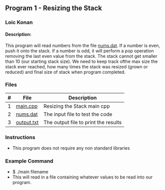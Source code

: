 ## Program 1 - Resizing the Stack
### Loic Konan
#### Description:
This program will read numbers from the file [nums.dat](nums.dat).
If a number is even, push it onto the stack.
If a number is odd, it will perform a pop operation removing the last even value from the stack.
The stack cannot get smaller than 10 (our starting stack size).
We need to keep track ofthe max size the stack ever reached,
how many times the stack was resized (grown or reduced) and
final size of stack when program completed.

### Files

|   #   | File                     | Description                          |
| :---: | ------------------------ | ------------------------------------ |
|   1   | [main.cpp](main.cpp)     | Resizing the Stack main cpp          |
|   2   | [nums.dat](nums.dat)     | The input file to test the code      |
|   3   | [output.txt](output.txt) | The output file to print the results |


### Instructions

- This program does not require any non standard libraries

### Example Command

 - $ ./main filename
 - This will read in a file containing whatever values to be read into our program. 
